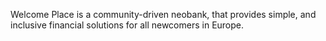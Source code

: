 
Welcome Place is a community-driven neobank, that provides simple, and inclusive financial solutions for all newcomers in Europe.
